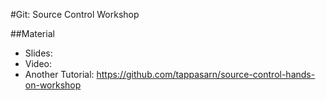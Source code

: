 #Git: Source Control Workshop

##Material
- Slides: 
- Video: 
- Another Tutorial: https://github.com/tappasarn/source-control-hands-on-workshop

